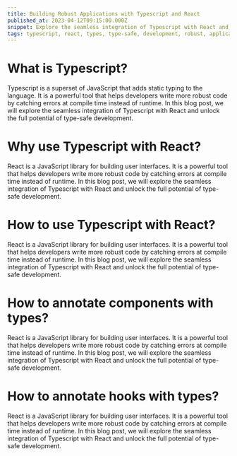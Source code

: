 ```yaml
---
title: Building Robust Applications with Typescript and React
published_at: 2023-04-12T09:15:00.000Z
snippet: Explore the seamless integration of Typescript with React and unlock the full potential of type-safe development. In this enlightening blog post, we will dive into the world of static typing and see how it enhances code quality and maintainability. Discover how to annotate components, hooks, and state variables with types, and how to leverage advanced TypeScript features to catch errors early and build robust applications with ease.
tags: typescript, react, types, type-safe, development, robust, applications
---
```


# What is Typescript?

Typescript is a superset of JavaScript that adds static typing to the language. It is a powerful tool that helps developers write more robust code by catching errors at compile time instead of runtime. In this blog post, we will explore the seamless integration of Typescript with React and unlock the full potential of type-safe development.

# Why use Typescript with React?

React is a JavaScript library for building user interfaces. It is a powerful tool that helps developers write more robust code by catching errors at compile time instead of runtime. In this blog post, we will explore the seamless integration of Typescript with React and unlock the full potential of type-safe development.

# How to use Typescript with React?

React is a JavaScript library for building user interfaces. It is a powerful tool that helps developers write more robust code by catching errors at compile time instead of runtime. In this blog post, we will explore the seamless integration of Typescript with React and unlock the full potential of type-safe development.

# How to annotate components with types?

React is a JavaScript library for building user interfaces. It is a powerful tool that helps developers write more robust code by catching errors at compile time instead of runtime. In this blog post, we will explore the seamless integration of Typescript with React and unlock the full potential of type-safe development.

# How to annotate hooks with types?

React is a JavaScript library for building user interfaces. It is a powerful tool that helps developers write more robust code by catching errors at compile time instead of runtime. In this blog post, we will explore the seamless integration of Typescript with React and unlock the full potential of type-safe development.
